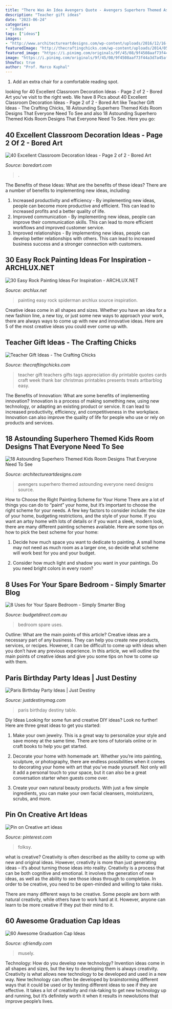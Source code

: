 ```yaml
---
title: "There Was An Idea Avengers Quote - Avengers Superhero Themed Astounding Everyone Need Designs Source"
description: "Teacher gift ideas"
date: "2023-06-24"
categories:
- "ideas"
tags: ["ideas"]
images:
- "http://www.architectureartdesigns.com/wp-content/uploads/2016/12/16-1.jpg"
featuredImage: "http://thecraftingchicks.com/wp-content/uploads/2014/05/teacher_quote_tags_collage2.jpg"
featured_image: "https://i.pinimg.com/originals/9f/45/08/9f4508aaf73f44a3d7a45af632fc8e3c.jpg"
image: "https://i.pinimg.com/originals/9f/45/08/9f4508aaf73f44a3d7a45af632fc8e3c.jpg"
ShowToc: true
author: "Prof. Marco Kuphal"
---
```



1. Add an extra chair for a comfortable reading spot.

	

		
looking for 40 Excellent Classroom Decoration Ideas - Page 2 of 2 - Bored Art you've visit to the right web. We have 8 Pics about 40 Excellent Classroom Decoration Ideas - Page 2 of 2 - Bored Art like Teacher Gift Ideas - The Crafting Chicks, 18 Astounding Superhero Themed Kids Room Designs That Everyone Need To See and also 18 Astounding Superhero Themed Kids Room Designs That Everyone Need To See. Here you go:
		
    
## 40 Excellent Classroom Decoration Ideas - Page 2 Of 2 - Bored Art

<img loading=lazy src="https://www.boredart.com/wp-content/uploads/2015/12/Excellent-Classroom-Decoration-Ideas-30.jpg" onerror="this.onerror=null;this.src='https://tse1.mm.bing.net/th?id=OIP.dVOgNlNKLJpRxGI2qa-rhgHaJ4&amp;pid=15.1';" alt="40 Excellent Classroom Decoration Ideas - Page 2 of 2 - Bored Art">

_Source: boredart.com_

>. 

	

The Benefits of these Ideas: What are the benefits of these ideas?
There are a number of benefits to implementing new ideas, including: 
1. Increased productivity and efficiency - By implementing new ideas, people can become more productive and efficient. This can lead to increased profits and a better quality of life. 
2. Improved communication - By implementing new ideas, people can improve their communication skills. This can lead to more efficient workflows and improved customer service. 
3. Improved relationships - By implementing new ideas, people can develop better relationships with others. This can lead to increased business success and a stronger connection with customers.

    
## 30 Easy Rock Painting Ideas For Inspiration - ARCHLUX.NET

<img loading=lazy src="http://archlux.net/web/wp-content/uploads/2017/12/Easy-Painting-Ideas-Spiderman.jpg" onerror="this.onerror=null;this.src='https://tse2.mm.bing.net/th?id=OIP.517ijJ5wVN6XiG1XMjA2uQAAAA&amp;pid=15.1';" alt="30 Easy Rock Painting Ideas For Inspiration - ARCHLUX.NET">

_Source: archlux.net_

>painting easy rock spiderman archlux source inspiration. 

	

Creative ideas come in all shapes and sizes. Whether you have an idea for a new fashion line, a new toy, or just some new ways to approach your work, there are always ways to come up with new and innovative ideas. Here are 5 of the most creative ideas you could ever come up with.

    
## Teacher Gift Ideas - The Crafting Chicks

<img loading=lazy src="http://thecraftingchicks.com/wp-content/uploads/2014/05/teacher_quote_tags_collage2.jpg" onerror="this.onerror=null;this.src='https://tse3.mm.bing.net/th?id=OIP.uvqFTlfAc0Ewn0B8LLGSSgHaQ6&amp;pid=15.1';" alt="Teacher Gift Ideas - The Crafting Chicks">

_Source: thecraftingchicks.com_

>teacher gift teachers gifts tags appreciation diy printable quotes cards craft week thank bar christmas printables presents treats artbarblog easy. 

	

The Benefits of Innovation: What are some benefits of implementing innovation?
Innovation is a process of making something new, using new technology, or adapting an existing product or service. It can lead to increased productivity, efficiency, and competitiveness in the workplace. Innovation can also improve the quality of life for people who use or rely on products and services.

    
## 18 Astounding Superhero Themed Kids Room Designs That Everyone Need To See

<img loading=lazy src="http://www.architectureartdesigns.com/wp-content/uploads/2016/12/16-1.jpg" onerror="this.onerror=null;this.src='https://tse4.mm.bing.net/th?id=OIP.m8ptVVOAhLxMe_TgeIDWOQHaFG&amp;pid=15.1';" alt="18 Astounding Superhero Themed Kids Room Designs That Everyone Need To See">

_Source: architectureartdesigns.com_

>avengers superhero themed astounding everyone need designs source. 

	

How to Choose the Right Painting Scheme for Your Home
There are a lot of things you can do to “paint” your home, but it’s important to choose the right scheme for your needs. A few key factors to consider include: the size of your home, budgeting restrictions, and the style of your home. If you want an artsy home with lots of details or if you want a sleek, modern look, there are many different painting schemes available. Here are some tips on how to pick the best scheme for your home:
1. Decide how much space you want to dedicate to painting. A small home may not need as much room as a larger one, so decide what scheme will work best for you and your budget.

2. Consider how much light and shadow you want in your paintings. Do you need bright colors in every room?

    
## 8 Uses For Your Spare Bedroom - Simply Smarter Blog

<img loading=lazy src="https://www.budgetdirect.com.au/blog/wp-content/uploads/2016/06/spare2.jpg" onerror="this.onerror=null;this.src='https://tse2.mm.bing.net/th?id=OIP.QM_nOzV0fC-TGtqpqfQHkQHaE6&amp;pid=15.1';" alt="8 Uses for Your Spare Bedroom - Simply Smarter Blog">

_Source: budgetdirect.com.au_

>bedroom spare uses. 

	

Outline: What are the main points of this article?
Creative ideas are a necessary part of any business. They can help you create new products, services, or recipes. However, it can be difficult to come up with ideas when you don’t have any previous experience. In this article, we will outline the main points of creative ideas and give you some tips on how to come up with them.

    
## Paris Birthday Party Ideas | Just Destiny

<img loading=lazy src="http://justdestinymag.com/wp-content/uploads/2015/03/Paris-Birthday-Party-Just-Destiny-Mag.jpg" onerror="this.onerror=null;this.src='https://tse2.mm.bing.net/th?id=OIP.pqgLRZXBjrgBLRnEOrSW8QHaKl&amp;pid=15.1';" alt="Paris Birthday Party Ideas | Just Destiny">

_Source: justdestinymag.com_

>paris birthday destiny table. 

	

Diy Ideas
Looking for some fun and creative DIY ideas? Look no further! Here are three great ideas to get you started:
1. Make your own jewelry. This is a great way to personalize your style and save money at the same time. There are tons of tutorials online or in craft books to help you get started.

2. Decorate your home with homemade art. Whether you’re into painting, sculpture, or photography, there are endless possibilities when it comes to decorating your home with art that you’ve made yourself. Not only will it add a personal touch to your space, but it can also be a great conversation starter when guests come over.

3. Create your own natural beauty products. With just a few simple ingredients, you can make your own facial cleansers, moisturizers, scrubs, and more.

    
## Pin On Creative Art Ideas

<img loading=lazy src="https://i.pinimg.com/originals/9f/45/08/9f4508aaf73f44a3d7a45af632fc8e3c.jpg" onerror="this.onerror=null;this.src='https://tse3.mm.bing.net/th?id=OIP.h0Df2jcZewjkxDBOZ-Sr_AHaKa&amp;pid=15.1';" alt="Pin on Creative art ideas">

_Source: pinterest.com_

>folksy. 

	

what is creative?
Creativity is often described as the ability to come up with new and original ideas. However, creativity is more than just generating ideas – it’s about turning those ideas into reality.
Creativity is a process that can be both cognitive and emotional. It involves the generation of new ideas, as well as the ability to see those ideas through to completion. In order to be creative, you need to be open-minded and willing to take risks.

There are many different ways to be creative. Some people are born with natural creativity, while others have to work hard at it. However, anyone can learn to be more creative if they put their mind to it.

    
## 60 Awesome Graduation Cap Ideas

<img loading=lazy src="https://ofriendly.com/wp-content/uploads/2016/11/graduation-caps/7-graduation-cap-ideas.jpg" onerror="this.onerror=null;this.src='https://tse2.mm.bing.net/th?id=OIP._8d2jM13CL6tOa8alUHk3QHaHa&amp;pid=15.1';" alt="60 Awesome Graduation Cap Ideas">

_Source: ofriendly.com_

>musely. 

	

Technology: How do you develop new technology?
Invention ideas come in all shapes and sizes, but the key to developing them is always creativity. Creativity is what allows new technology to be developed and used in a new way. New technology can often be developed by brainstorming different ways that it could be used or by testing different ideas to see if they are effective. It takes a lot of creativity and risk-taking to get new technology up and running, but it’s definitely worth it when it results in newolutions that improve people’s lives.

